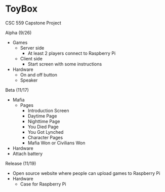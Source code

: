 # ToyBox
CSC 559 Capstone Project

Alpha (9/26)

- Games
  - Server side
    - At least 2 players connect to Raspberry Pi
  - Client side
    - Start screen with some instructions
- Hardware
  - On and off button
  - Speaker
  
 Beta (11/17)
 
 - Mafia
    - Pages
      - Introduction Screen
      - Daytime Page
      - Nighttime Page
      - You Died Page
      - You Got Lynched
      - Character Pages
      - Mafia Won or Civilians Won
 - Hardware
  - Attach battery
  
  Release (11/19)
  
  - Open source website where people can upload games to Raspberry Pi
  - Hardware
    - Case for Raspberry Pi
